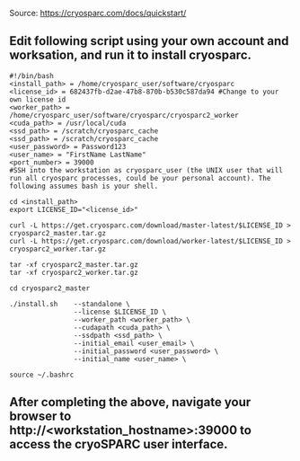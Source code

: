 Source: https://cryosparc.com/docs/quickstart/

## Edit following script using your own account and worksation, and run it to install cryosparc.

````
#!/bin/bash
<install_path> = /home/cryosparc_user/software/cryosparc
<license_id> = 682437fb-d2ae-47b8-870b-b530c587da94 #Change to your own license id
<worker_path> = /home/cryosparc_user/software/cryosparc/cryosparc2_worker
<cuda_path> = /usr/local/cuda
<ssd_path> = /scratch/cryosparc_cache
<ssd_path> = /scratch/cryosparc_cache
<user_password> = Password123
<user_name> = "FirstName LastName"
<port_number> = 39000
#SSH into the workstation as cryosparc_user (the UNIX user that will run all cryosparc processes, could be your personal account). The following assumes bash is your shell.

cd <install_path>
export LICENSE_ID="<license_id>"

curl -L https://get.cryosparc.com/download/master-latest/$LICENSE_ID > cryosparc2_master.tar.gz
curl -L https://get.cryosparc.com/download/worker-latest/$LICENSE_ID > cryosparc2_worker.tar.gz

tar -xf cryosparc2_master.tar.gz
tar -xf cryosparc2_worker.tar.gz

cd cryosparc2_master

./install.sh    --standalone \
                --license $LICENSE_ID \
                --worker_path <worker_path> \
                --cudapath <cuda_path> \
                --ssdpath <ssd_path> \
                --initial_email <user_email> \
                --initial_password <user_password> \
                --initial_name <user_name> \

source ~/.bashrc

````

## After completing the above, navigate your browser to http://<workstation_hostname>:39000 to access the cryoSPARC user interface.
